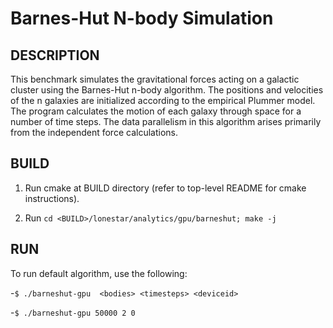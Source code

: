 Barnes-Hut N-body Simulation
================================================================================

DESCRIPTION
--------------------------------------------------------------------------------

This benchmark simulates the gravitational forces acting on a galactic cluster using the Barnes-Hut n-body algorithm. The positions and velocities of the n galaxies are initialized according to the empirical Plummer model. The program calculates the motion of each galaxy through space for a number of time steps. The data parallelism in this algorithm arises primarily from the independent force calculations.


BUILD
--------------------------------------------------------------------------------

1. Run cmake at BUILD directory (refer to top-level README for cmake instructions).

2. Run `cd <BUILD>/lonestar/analytics/gpu/barneshut; make -j`

RUN
--------------------------------------------------------------------------------

To run default algorithm, use the following:

-`$ ./barneshut-gpu  <bodies> <timesteps> <deviceid>`

-`$ ./barneshut-gpu 50000 2 0`


